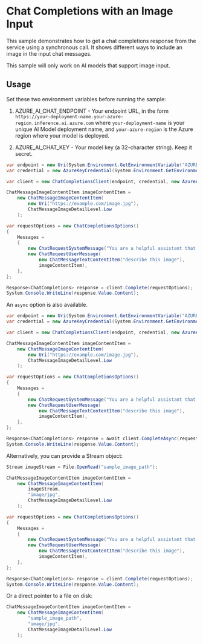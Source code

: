 # Chat Completions with an Image Input

This sample demonstrates how to get a chat completions response from the service using a synchronous call. It shows different ways to include an image in the input chat messages.

This sample will only work on AI models that support image input.

## Usage

Set these two environment variables before running the sample:

1. AZURE_AI_CHAT_ENDPOINT - Your endpoint URL, in the form `https://your-deployment-name.your-azure-region.inference.ai.azure.com` where `your-deployment-name` is your unique AI Model deployment name, and `your-azure-region` is the Azure region where your model is deployed.

2. AZURE_AI_CHAT_KEY - Your model key (a 32-character string). Keep it secret.

```C# Snippet:Azure_AI_Inference_ChatCompletionsWithImageUrlScenario
var endpoint = new Uri(System.Environment.GetEnvironmentVariable("AZURE_AI_CHAT_ENDPOINT"));
var credential = new AzureKeyCredential(System.Environment.GetEnvironmentVariable("AZURE_AI_CHAT_KEY"));

var client = new ChatCompletionsClient(endpoint, credential, new AzureAIInferenceClientOptions());

ChatMessageImageContentItem imageContentItem =
    new ChatMessageImageContentItem(
        new Uri("https://example.com/image.jpg"),
        ChatMessageImageDetailLevel.Low
    );

var requestOptions = new ChatCompletionsOptions()
{
    Messages =
    {
        new ChatRequestSystemMessage("You are a helpful assistant that helps describe images."),
        new ChatRequestUserMessage(
            new ChatMessageTextContentItem("describe this image"),
            imageContentItem),
    },
};

Response<ChatCompletions> response = client.Complete(requestOptions);
System.Console.WriteLine(response.Value.Content);
```

An `async` option is also available.

```C# Snippet:Azure_AI_Inference_ChatCompletionsWithImageUrlScenarioAsync
var endpoint = new Uri(System.Environment.GetEnvironmentVariable("AZURE_AI_CHAT_ENDPOINT"));
var credential = new AzureKeyCredential(System.Environment.GetEnvironmentVariable("AZURE_AI_CHAT_KEY"));

var client = new ChatCompletionsClient(endpoint, credential, new AzureAIInferenceClientOptions());

ChatMessageImageContentItem imageContentItem =
    new ChatMessageImageContentItem(
        new Uri("https://example.com/image.jpg"),
        ChatMessageImageDetailLevel.Low
    );

var requestOptions = new ChatCompletionsOptions()
{
    Messages =
    {
        new ChatRequestSystemMessage("You are a helpful assistant that helps describe images."),
        new ChatRequestUserMessage(
            new ChatMessageTextContentItem("describe this image"),
            imageContentItem),
    },
};

Response<ChatCompletions> response = await client.CompleteAsync(requestOptions);
System.Console.WriteLine(response.Value.Content);
```

Alternatively, you can provide a Stream object:

```C# Snippet:Azure_AI_Inference_ChatCompletionsWithImageStreamScenario
Stream imageStream = File.OpenRead("sample_image_path");

ChatMessageImageContentItem imageContentItem =
    new ChatMessageImageContentItem(
        imageStream,
        "image/jpg",
        ChatMessageImageDetailLevel.Low
    );

var requestOptions = new ChatCompletionsOptions()
{
    Messages =
    {
        new ChatRequestSystemMessage("You are a helpful assistant that helps describe images."),
        new ChatRequestUserMessage(
            new ChatMessageTextContentItem("describe this image"),
            imageContentItem),
    },
};

Response<ChatCompletions> response = client.Complete(requestOptions);
System.Console.WriteLine(response.Value.Content);
```

Or a direct pointer to a file on disk:

```C# Snippet:Azure_AI_Inference_ChatCompletionsWithImagePathScenario
ChatMessageImageContentItem imageContentItem =
    new ChatMessageImageContentItem(
        "sample_image_path",
        "image/jpg",
        ChatMessageImageDetailLevel.Low
    );
```
